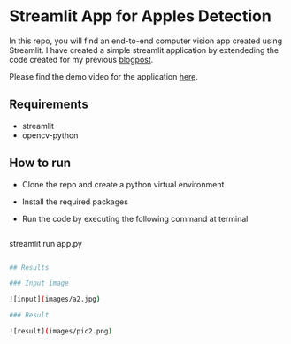 # Streamlit App for Apples Detection

In this repo, you will find an end-to-end computer vision app created using Streamlit. I have created a simple streamlit application by extendeding the code created for my previous [blogpost](https://shrishailsgajbhar.github.io/post/OpenCV-Apple-detection-counting).

Please find the demo video for the application [here](https://www.youtube.com/watch?v=M158qUE-zio).

## Requirements

* streamlit
* opencv-python

## How to run

* Clone the repo and create a python virtual environment
* Install the required packages
* Run the code by executing the following command at terminal
  
  ```bash

streamlit run app.py

  ```bash

## Results

### Input image

![input](images/a2.jpg)

### Result

![result](images/pic2.png)
